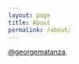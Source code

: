 ```yaml
---
layout: page
title: About
permalink: /about/
---
```


[@georgematanza](twitter.com/georgematanza).